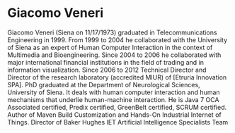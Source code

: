 # Giacomo Veneri
Giacomo Veneri (Siena on 11/17/1973) graduated in Telecommunications Engineering in 1999. From 1999 to 2004 he collaborated with the University of Siena as an expert of Human Computer Interaction in the context of Multimedia and Bioengineering. Since 2004 to 2006 he collaborated with major international financial institutions in the field of trading and in information visualization. Since 2006 to 2012 Technical Director and Director of the research laboratory (accredited MIUR) of [Etruria Innovation SPA]. PhD graduated at the Department of Neurological Sciences, University of Siena. It deals with human computer interaction and human mechanisms that underlie human-machine interaction. He is Java 7 OCA Associated certified, Predix certified, GreenBelt certified, SCRUM certified. Author of Maven Build Customization and Hands-On Industrial Internet of Things. Director of Baker Hughes IET Artificial Intelligence Specialists Team
